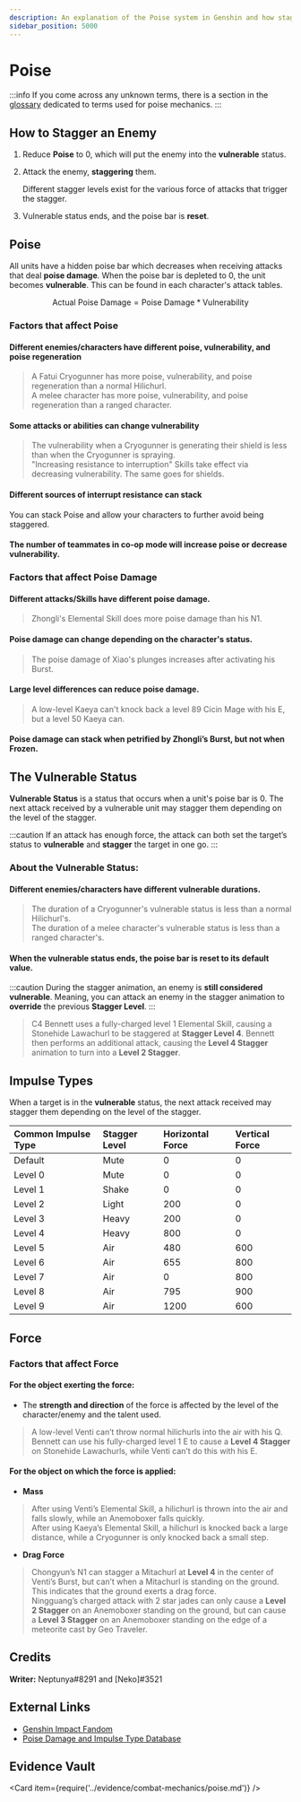 ```yaml
---
description: An explanation of the Poise system in Genshin and how stagger works.
sidebar_position: 5000
---
```


# Poise

:::info
If you come across any unknown terms, there is a section in the [glossary](../theorycrafting.md#poise) dedicated to terms used for poise mechanics.
:::

## How to Stagger an Enemy

1. Reduce **Poise** to 0, which will put the enemy into the **vulnerable** status.
2. Attack the enemy, **staggering** them.

   Different stagger levels exist for the various force of attacks that trigger the stagger.

3. Vulnerable status ends, and the poise bar is **reset**.

## Poise

All units have a hidden poise bar which decreases when receiving attacks that deal **poise damage**. When the poise bar is depleted to 0, the unit becomes **vulnerable**. This can be found in each character's attack tables.

$$
\text{Actual Poise Damage} = \text{Poise Damage} * \text{Vulnerability}
$$

### Factors that affect Poise

#### Different enemies/characters have different poise, vulnerability, and poise regeneration

> A Fatui Cryogunner has more poise, vulnerability, and poise regeneration than a normal Hilichurl.  
> A melee character has more poise, vulnerability, and poise regeneration than a ranged character.

#### Some attacks or abilities can change vulnerability

> The vulnerability when a Cryogunner is generating their shield is less than when the Cryogunner is spraying.  
> "Increasing resistance to interruption" Skills take effect via decreasing vulnerability. The same goes for shields.

#### Different sources of interrupt resistance can stack

You can stack Poise and allow your characters to further avoid being staggered.

#### The number of teammates in co-op mode will increase poise or decrease vulnerability.

### Factors that affect Poise Damage

#### Different attacks/Skills have different poise damage.

> Zhongli's Elemental Skill does more poise damage than his N1.

#### Poise damage can change depending on the character's status.

> The poise damage of Xiao's plunges increases after activating his Burst.

#### Large level differences can reduce poise damage.

> A low-level Kaeya can't knock back a level 89 Cicin Mage with his E, but a level 50 Kaeya can.

#### Poise damage can stack when petrified by Zhongli’s Burst, but not when Frozen.

## The Vulnerable Status

**Vulnerable Status** is a status that occurs when a unit's poise bar is 0. The next attack received by a vulnerable unit may stagger them depending on the level of the stagger.

:::caution
If an attack has enough force, the attack can both set the target’s status to **vulnerable** and **stagger** the target in one go.
:::

### About the Vulnerable Status:

#### Different enemies/characters have different vulnerable durations.

> The duration of a Cryogunner's vulnerable status is less than a normal Hilichurl's.  
> The duration of a melee character's vulnerable status is less than a ranged character's.

#### When the vulnerable status ends, the poise bar is reset to its default value.

:::caution
During the stagger animation, an enemy is **still considered vulnerable**. Meaning, you can attack an enemy in the stagger animation to **override** the previous **Stagger Level**.
:::

> C4 Bennett uses a fully-charged level 1 Elemental Skill, causing a Stonehide Lawachurl to be staggered at **Stagger Level 4**. Bennett then performs an additional attack, causing the **Level 4 Stagger** animation to turn into a **Level 2 Stagger**.

## Impulse Types

When a target is in the **vulnerable** status, the next attack received may stagger them depending on the level of the stagger.

| Common Impulse Type | Stagger Level | Horizontal Force | Vertical Force |
| :------------------ | :------------ | :--------------- | :------------- |
| Default             | Mute          | 0                | 0              |
| Level 0             | Mute          | 0                | 0              |
| Level 1             | Shake         | 0                | 0              |
| Level 2             | Light         | 200              | 0              |
| Level 3             | Heavy         | 200              | 0              |
| Level 4             | Heavy         | 800              | 0              |
| Level 5             | Air           | 480              | 600            |
| Level 6             | Air           | 655              | 800            |
| Level 7             | Air           | 0                | 800            |
| Level 8             | Air           | 795              | 900            |
| Level 9             | Air           | 1200             | 600            |

## Force

### Factors that affect Force

#### For the object exerting the force:

* The **strength and direction** of the force is affected by the level of the character/enemy and the talent used.

> A low-level Venti can’t throw normal hilichurls into the air with his Q.  
> Bennett can use his fully-charged level 1 E to cause a **Level 4 Stagger** on Stonehide Lawachurls, while Venti can’t do this with his E.

#### For the object on which the force is applied:

* **Mass**

> After using Venti’s Elemental Skill, a hilichurl is thrown into the air and falls slowly, while an Anemoboxer falls quickly.  
> After using Kaeya’s Elemental Skill, a hilichurl is knocked back a large distance, while a Cryogunner is only knocked back a small step.

* **Drag Force**

> Chongyun’s N1 can stagger a Mitachurl at **Level 4** in the center of Venti’s Burst, but can’t when a Mitachurl is standing on the ground. This indicates that the ground exerts a drag force.  
> Ningguang’s charged attack with 2 star jades can only cause a **Level 2 Stagger** on an Anemoboxer standing on the ground, but can cause a **Level 3 Stagger** on an Anemoboxer standing on the edge of a meteorite cast by Geo Traveler.

## Credits

**Writer:** Neptunya\#8291 and \[Neko\]\#3521

## External Links

* [Genshin Impact Fandom](https://genshin-impact.fandom.com/wiki/Poise)
* [Poise Damage and Impulse Type Database](https://docs.google.com/spreadsheets/d/1kANgUXYaUvh5vv31sGYM28kK6MXtW8rx/edit?usp=sharing&ouid=100059362950298098203&rtpof=true&sd=true)

## Evidence Vault

<Card item={require('../evidence/combat-mechanics/poise.md')} />
